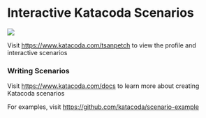 # Interactive Katacoda Scenarios

[![](http://shields.katacoda.com/katacoda/tsanpetch/count.svg)](https://www.katacoda.com/tsanpetch "Get your profile on Katacoda.com")

Visit https://www.katacoda.com/tsanpetch to view the profile and interactive scenarios

### Writing Scenarios
Visit https://www.katacoda.com/docs to learn more about creating Katacoda scenarios

For examples, visit https://github.com/katacoda/scenario-example
